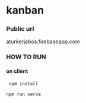 # kanban

### Public url

aturkerjabos.firebaseapp.com

### HOW TO RUN

#### on client

```  npm install ```

``` npm run serve ```
